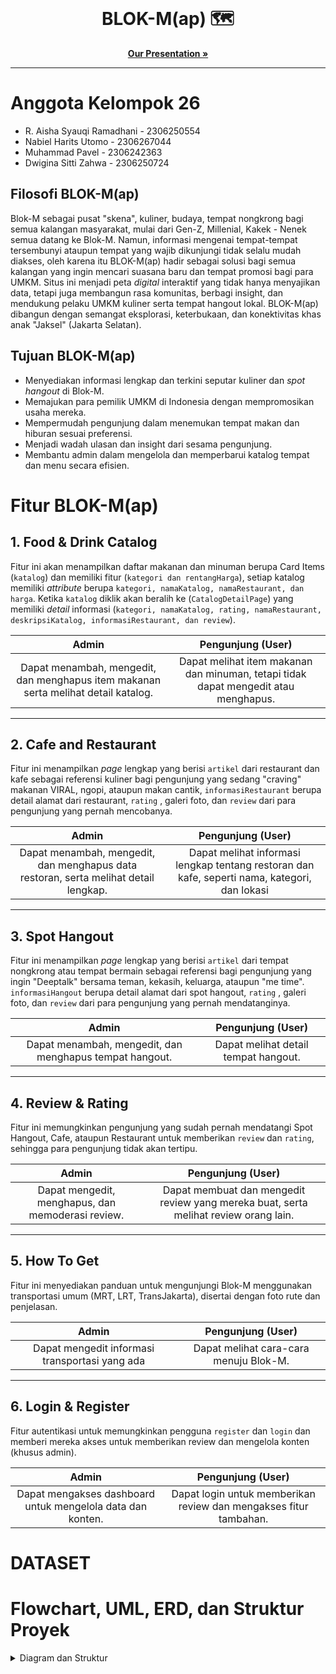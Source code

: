 <br />
<div align="center">
<h1 align="center">BLOK-M(ap) 🗺️</h1>
  
<p align="center">
  <a href="https://www.canva.com/design/DAGn5VL7gs0/_iHK_Lsss0c7vNlYG_ViJw/edit"><strong>Our Presentation »</strong></a>
  </p>
</div>

---
 
# Anggota Kelompok 26
- R. Aisha Syauqi Ramadhani - 2306250554
- Nabiel Harits Utomo - 2306267044
- Muhammad Pavel - 2306242363
- Dwigina Sitti Zahwa - 2306250724

## Filosofi BLOK-M(ap)
Blok-M sebagai pusat "skena", kuliner, budaya, tempat nongkrong bagi semua kalangan masyarakat, mulai dari Gen-Z, Millenial, Kakek - Nenek semua datang ke Blok-M. Namun, informasi mengenai tempat-tempat tersembunyi ataupun tempat yang wajib dikunjungi tidak selalu mudah diakses, oleh karena itu BLOK-M(ap) hadir sebagai solusi bagi semua kalangan yang ingin mencari suasana baru dan tempat promosi bagi para UMKM. Situs ini menjadi peta *digital* interaktif yang tidak hanya menyajikan data, tetapi juga membangun rasa komunitas, berbagi insight, dan mendukung pelaku UMKM kuliner serta tempat hangout lokal. BLOK-M(ap) dibangun dengan semangat eksplorasi, keterbukaan, dan konektivitas khas anak "Jaksel" (Jakarta Selatan). 

## Tujuan BLOK-M(ap)
- Menyediakan informasi lengkap dan terkini seputar kuliner dan *spot hangout* di Blok-M.
- Memajukan para pemilik UMKM di Indonesia dengan mempromosikan usaha mereka.
- Mempermudah pengunjung dalam menemukan tempat makan dan hiburan sesuai preferensi.
- Menjadi wadah ulasan dan insight dari sesama pengunjung.
- Membantu admin dalam mengelola dan memperbarui katalog tempat dan menu secara efisien.

# Fitur BLOK-M(ap)

## 1. **Food & Drink Catalog**

Fitur ini akan menampilkan daftar makanan dan minuman berupa Card Items (`katalog`) dan memiliki fitur (`kategori dan rentangHarga`), setiap katalog memiliki *attribute* berupa `kategori, namaKatalog, namaRestaurant, dan harga`. Ketika `katalog` diklik akan beralih ke (`CatalogDetailPage`) yang memiliki *detail* informasi (`kategori, namaKatalog, rating, namaRestaurant, deskripsiKatalog, informasiRestaurant, dan review`).

|                                     **Admin**                                      |                             **Pengunjung (User)**                              |
|:----------------------------------------------------------------------------------:|:-----------------------------------------------------------------------------------:|
| Dapat menambah, mengedit, dan menghapus item makanan serta melihat detail katalog. | Dapat melihat item makanan dan minuman, tetapi tidak dapat mengedit atau menghapus. |

---

## 2. **Cafe and Restaurant**

Fitur ini menampilkan *page* lengkap yang berisi `artikel` dari restaurant dan kafe sebagai referensi kuliner bagi pengunjung yang sedang "craving" makanan VIRAL, ngopi, ataupun makan cantik, `informasiRestaurant` berupa detail alamat dari restaurant, `rating` , galeri foto, dan `review` dari para pengunjung yang pernah mencobanya.

|                                      **Admin**                                       |                                  **Pengunjung (User)**                                   |
|:------------------------------------------------------------------------------------:|:---------------------------------------------------------------------------------------------:|
| Dapat menambah, mengedit, dan menghapus data restoran, serta melihat detail lengkap. | Dapat melihat informasi lengkap tentang restoran dan kafe, seperti nama, kategori, dan lokasi |

---

## 3. **Spot Hangout**

Fitur ini menampilkan *page* lengkap yang berisi `artikel` dari tempat nongkrong atau tempat bermain sebagai referensi bagi pengunjung yang ingin "Deeptalk" bersama teman, kekasih, keluarga, ataupun "me time". `informasiHangout` berupa detail alamat dari spot hangout, `rating` , galeri foto, dan `review` dari para pengunjung yang pernah mendatanginya.

|                        **Admin**                        |      **Pengunjung (User)**      |
|:-------------------------------------------------------:|:------------------------------------:|
| Dapat menambah, mengedit, dan menghapus tempat hangout. | Dapat melihat detail tempat hangout. |

---

## 4. **Review & Rating**

Fitur ini memungkinkan pengunjung yang sudah pernah mendatangi Spot Hangout, Cafe, ataupun Restaurant untuk memberikan `review` dan `rating`, sehingga para pengunjung tidak akan tertipu.

|                     **Admin**                     |                              **Pengunjung (User)**                              |
|:-------------------------------------------------:|:------------------------------------------------------------------------------------:|
| Dapat mengedit, menghapus, dan memoderasi review. | Dapat membuat dan mengedit review yang mereka buat, serta melihat review orang lain. |

---

## 5. **How To Get**

Fitur ini menyediakan panduan untuk mengunjungi Blok-M menggunakan transportasi umum (MRT, LRT, TransJakarta), disertai dengan foto rute dan penjelasan.

|                   **Admin**                    |       **Pengunjung (User)**       |
|:----------------------------------------------:|:--------------------------------------:|
| Dapat mengedit informasi transportasi yang ada | Dapat melihat cara-cara menuju Blok-M. |

---

## 6. **Login & Register**

Fitur autentikasi untuk memungkinkan pengguna `register` dan `login` dan memberi mereka akses untuk memberikan review dan mengelola konten (khusus admin).

|                         **Admin**                          |                    **Pengunjung (User)**                     |
|:----------------------------------------------------------:|:-----------------------------------------------------------------:|
| Dapat mengakses dashboard untuk mengelola data dan konten. | Dapat login untuk memberikan review dan mengakses fitur tambahan. |
# DATASET


<!-- UML & ERD & Struktur -->
# Flowchart, UML, ERD, dan Struktur Proyek
<details>
  <summary>Diagram dan Struktur</summary>
  <ul>
   <li>
     <h2> <strong>Flowchart</strong><br> <h2>
      <img src="https://hackmd.io/_uploads/SJvwCaKZeg.png" alt="Flowchart">
   </li>
   <li>
     <h2> <strong>UML Diagram</strong><br> <h2>
      <img src="https://hackmd.io/_uploads/rye3lGuZgl.png" alt="UML Diagram">
   </li>
    <li>
     <h2> <strong>ER Diagram</strong><br> <h2>
      <img src="https://hackmd.io/_uploads/Bk5zgiYWgx.png" alt="ER Diagram">
    </li>
    <li>
     <h2> <strong>Struktur Proyek</strong> <h2>
      <pre><code>
BLOK-Map/
├── client/                  
│   ├── public/                
│   ├── src/
│   │   ├── assets/            
│   │   │   ├── images/ 
│   │   ├── components/       
│   │   │   ├── common/ 
│   │   ├── context/       
│   │   ├── hooks/         
│   │   ├── pages/            
│   │   │   ├── auth/
│   │   │   ├── catalog/
│   │   │   ├── restaurant/
│   │   │   ├── spot/
│   │   ├── services/           
│   │   ├── App.jsx            
│   │   ├── main.jsx           
│   ├── .env                 
│   ├── index.html             
│   ├── package.json           
│   └── vite.config.js         
│
├── server/                   
│   ├── config/                
│   ├── controllers/           
│   ├── models/                
│   ├── routes/                
│   ├── middleware/           
│   ├── utils/                
│   ├── .env                   
│   ├── package.json           
│   └── index.js             
│
└── README.md
      </code></pre>
    </li>
  </ul>
</details>
